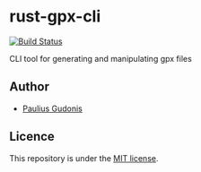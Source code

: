 # rust-gpx-cli
[![Build Status](https://travis-ci.com/nakkht/rust-gpx-cli.svg?branch=develop)](https://travis-ci.com/nakkht/rust-gpx-cli)

CLI tool for generating and manipulating gpx files

## Author
* [Paulius Gudonis](https://pgu.dev)

## Licence
This repository is under the [MIT license](https://github.com/nakkht/rust-gpx-cli/blob/master/LICENSE).
